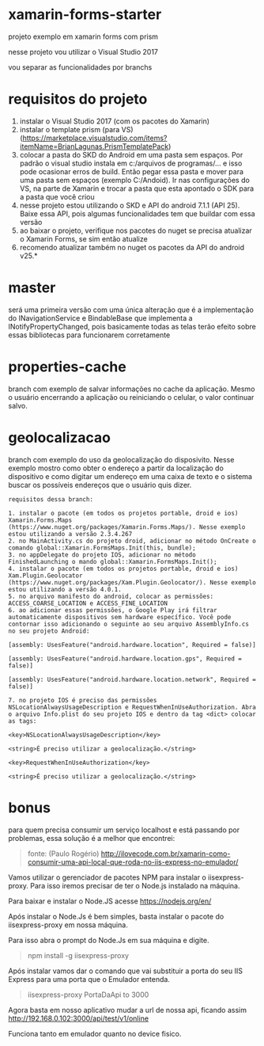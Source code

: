 # xamarin-forms-starter
projeto exemplo em xamarin forms com prism

nesse projeto vou utilizar o Visual Studio 2017

vou separar as funcionalidades por branchs

# requisitos do projeto
1. instalar o Visual Studio 2017 (com os pacotes do Xamarin)
2. instalar o template prism (para VS) (https://marketplace.visualstudio.com/items?itemName=BrianLagunas.PrismTemplatePack)
3. colocar a pasta do SKD do Android em uma pasta sem espaços. Por padrão o visual studio instala em c:/arquivos de programas/... e isso pode ocasionar erros de build. Então pegar essa pasta e mover para uma pasta sem espaços (exemplo C:/Andoid). Ir nas configurações do VS, na parte de Xamarin e trocar a pasta que esta apontado o SDK para a pasta que você criou
4. nesse projeto estou utilizando o SKD e API do android 7.1.1 (API 25). Baixe essa API, pois algumas funcionalidades tem que buildar com essa versão
5. ao baixar o projeto, verifique nos pacotes do nuget se precisa atualizar o Xamarin Forms, se sim então atualize
6. recomendo atualizar também no nuget os pacotes da API do android v25.*


# master
será uma primeira versão com uma única alteração que é a implementação do INavigationService e BindableBase que implementa a INotifyPropertyChanged, pois basicamente todas as telas terão efeito sobre essas bibliotecas para funcionarem corretamente

# properties-cache
branch com exemplo de salvar informações no cache da aplicação. Mesmo o usuário encerrando a aplicação ou reiniciando o celular, o valor continuar salvo.

# geolocalizacao
branch com exemplo do uso da geolocalização do disposivito. Nesse exemplo mostro como obter o endereço a partir da localização do dispositivo e como digitar um endereço em uma caixa de texto e o sistema buscar os possíveis endereços que o usuário quis dizer.
```
requisitos dessa branch:

1. instalar o pacote (em todos os projetos portable, droid e ios) Xamarin.Forms.Maps (https://www.nuget.org/packages/Xamarin.Forms.Maps/). Nesse exemplo estou utilizando a versão 2.3.4.267
2. no MainActivity.cs do projeto droid, adicionar no método OnCreate o comando global::Xamarin.FormsMaps.Init(this, bundle);
3. no appDelegate do projeto IOS, adicionar no método FinishedLaunching o mando global::Xamarin.FormsMaps.Init();
4. instalar o pacote (em todos os projetos portable, droid e ios) Xam.Plugin.Geolocator (https://www.nuget.org/packages/Xam.Plugin.Geolocator/). Nesse exemplo estou utilizando a versão 4.0.1.
5. no arquivo manifesto do android, colocar as permissões: ACCESS_COARSE_LOCATION e ACCESS_FINE_LOCATION
6. ao adicionar essas permissões, o Google Play irá filtrar automaticamente dispositivos sem hardware específico. Você pode contornar isso adicionando o seguinte ao seu arquivo AssemblyInfo.cs no seu projeto Android:

[assembly: UsesFeature("android.hardware.location", Required = false)]

[assembly: UsesFeature("android.hardware.location.gps", Required = false)]

[assembly: UsesFeature("android.hardware.location.network", Required = false)]

7. no projeto IOS é preciso das permissões NSLocationAlwaysUsageDescription e RequestWhenInUseAuthorization. Abra o arquivo Info.plist do seu projeto IOS e dentro da tag <dict> colocar as tags:

<key>NSLocationAlwaysUsageDescription</key>

<string>É preciso utilizar a geolocalização.</string>

<key>RequestWhenInUseAuthorization</key>

<string>É preciso utilizar a geolocalização.</string>
```


# bonus
para quem precisa consumir um serviço localhost e está passando por problemas, essa solução é a melhor que encontrei:

> fonte: (Paulo Rogério) http://ilovecode.com.br/xamarin-como-consumir-uma-api-local-que-roda-no-iis-express-no-emulador/

Vamos utilizar o gerenciador de pacotes NPM para instalar o iisexpress-proxy. Para isso iremos precisar de ter o Node.js instalado na máquina.

Para baixar e instalar o Node.JS acesse https://nodejs.org/en/

Após instalar o Node.Js é bem simples, basta instalar o pacote do iisexpress-proxy em nossa máquina.

Para isso abra o prompt do Node.Js em sua máquina e digite.

> npm install -g iisexpress-proxy

Após instalar vamos dar o comando que vai substituir a porta do seu IIS Express para uma porta que o Emulador entenda.

> iisexpress-proxy PortaDaApi to 3000

Agora basta em nosso aplicativo mudar a url de nossa api, ficando assim http://192.168.0.102:3000/api/test/v1/online

Funciona tanto em emulador quanto no device fisico.
